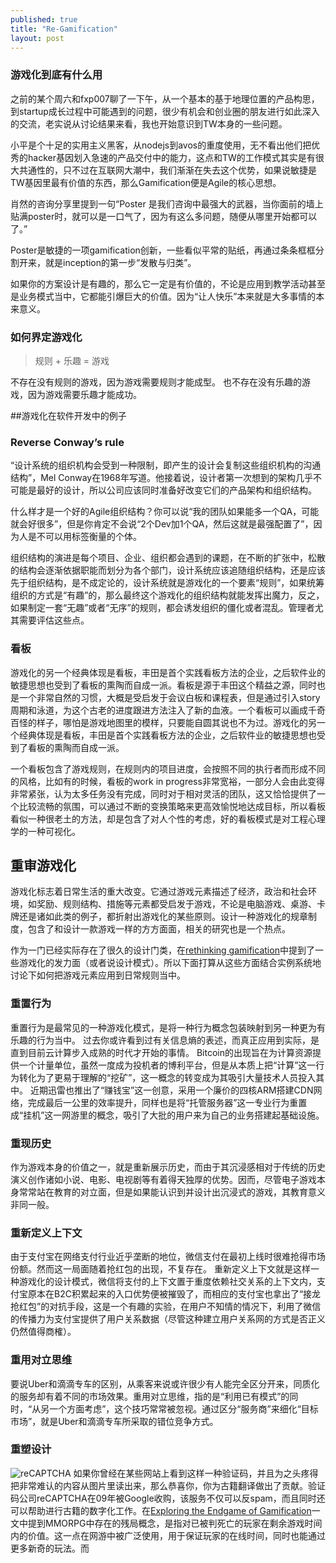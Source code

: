 ```yaml
---
published: true
title: "Re-Gamification"
layout: post
---
```



### 游戏化到底有什么用

之前的某个周六和fxp007聊了一下午，从一个基本的基于地理位置的产品构思，到startup成长过程中可能遇到的问题，很少有机会和创业圈的朋友进行如此深入的交流，老实说从讨论结果来看，我也开始意识到TW本身的一些问题。

小平是个十足的实用主义黑客，从nodejs到avos的重度使用，无不看出他们把优秀的hacker基因划入急速的产品交付中的能力，这点和TW的工作模式其实是有很大共通性的，只不过在互联网大潮中，我们渐渐在失去这个优势，如果说敏捷是TW基因里最有价值的东西，那么Gamification便是Agile的核心思想。

肖然的咨询分享里提到一句“Poster 是我们咨询中最强大的武器，当你面前的墙上贴满poster时，就可以是一口气了，因为有这么多问题，随便从哪里开始都可以了。”

Poster是敏捷的一项gamification创新，一些看似平常的贴纸，再通过条条框框分割开来，就是inception的第一步“发散与归类”。

如果你的方案设计是有趣的，那么它一定是有价值的，不论是应用到教学活动甚至是业务模式当中，它都能引爆巨大的价值。因为“让人快乐”本来就是大多事情的本来意义。

### 如何界定游戏化

> 规则 + 乐趣 = 游戏

不存在没有规则的游戏，因为游戏需要规则才能成型。 也不存在没有乐趣的游戏，因为游戏需要乐趣才能成功。

##游戏化在软件开发中的例子

### Reverse Conway’s rule

“设计系统的组织机构会受到一种限制，即产生的设计会复制这些组织机构的沟通结构”，Mel Conway在1968年写道。他接着说，设计者第一次想到的架构几乎不可能是最好的设计，所以公司应该同时准备好改变它们的产品架构和组织结构。

什么样才是一个好的Agile组织结构？你可以说“我的团队如果能多一个QA，可能就会好很多”，但是你肯定不会说“2个Dev加1个QA，然后这就是最强配置了”，因为人是不可以用标签衡量的个体。

组织结构的演进是每个项目、企业、组织都会遇到的课题，在不断的扩张中，松散的结构会逐渐依据职能而划分为各个部门，设计系统应该追随组织结构，还是应该先于组织结构，是不成定论的，设计系统就是游戏化的一个要素“规则”，如果统筹组织的方式是“有趣”的，那么最终这个游戏化的组织结构就能发挥出魔力，反之，如果制定一套“无趣”或者“无序”的规则，都会诱发组织的僵化或者混乱。管理者尤其需要评估这些点。

### 看板

游戏化的另一个经典体现是看板，丰田是首个实践看板方法的企业，之后软件业的敏捷思想也受到了看板的熏陶而自成一派。看板是源于丰田这个精益之源，同时也是一个非常自然的习惯，大概是受启发于会议白板和课程表，但是通过引入story周期和泳道，为这个古老的进度跟进方法注入了新的血液。一个看板可以画成千奇百怪的样子，哪怕是游戏地图里的模样，只要能自圆其说也不为过。游戏化的另一个经典体现是看板，丰田是首个实践看板方法的企业，之后软件业的敏捷思想也受到了看板的熏陶而自成一派。

一个看板包含了游戏规则，在规则内的项目进度，会按照不同的执行者而形成不同的风格，比如有的时候，看板的work in progress非常宽裕，一部分人会由此变得非常紧张，认为太多任务没有完成，同时对于相对灵活的团队，这又恰恰提供了一个比较流畅的氛围，可以通过不断的变换策略来更高效愉悦地达成目标，所以看板看似一种很老土的方法，却是包含了对人个性的考虑，好的看板模式是对工程心理学的一种可视化。

## 重审游戏化

游戏化标志着日常生活的重大改变。它通过游戏元素描述了经济，政治和社会环境，如奖励、规则结构、措施等元素都受启发于游戏，不论是电脑游戏、桌游、卡牌还是诸如此类的例子，都折射出游戏化的某些原则。设计一种游戏化的规章制度，包含了和设计一款游戏一样的方方面面，相关的研究也是一个热点。

作为一门已经实际存在了很久的设计门类，在[rethinking gamification](http://gamification-research.org/2014/06/edited-volume-rethinking-gamification-out/)中提到了一些游戏化的发力面（或者说设计模式）。所以下面打算从这些方面结合实例系统地讨论下如何把游戏元素应用到日常规则当中。

### 重置行为

重置行为是最常见的一种游戏化模式，是将一种行为概念包装映射到另一种更为有乐趣的行为当中。
过去你或许看到过有关信息熵的表述，而真正应用到实际，是直到目前云计算步入成熟的时代才开始的事情。
Bitcoin的出现旨在为计算资源提供一个计量单位，虽然一度成为投机者的博利平台，但是从本质上把“计算”这一行为转化为了更易于理解的“挖矿”，这一概念的转变成为其吸引大量技术人员投入其中。
近期迅雷也推出了“赚钱宝”这一创意，采用一个廉价的四核ARM搭建CDN网络，完成最后一公里的效率提升，同样也是将“托管服务器”这一专业行为重置成“挂机”这一网游里的概念，吸引了大批的用户来为自己的业务搭建起基础设施。

### 重现历史

作为游戏本身的价值之一，就是重新展示历史，而由于其沉浸感相对于传统的历史演义创作诸如小说、电影、电视剧等有着得天独厚的优势。因而，尽管电子游戏本身常常站在教育的对立面，但是如果能认识到并设计出沉浸式的游戏，其教育意义非同一般。

### 重新定义上下文

由于支付宝在网络支付行业近乎垄断的地位，微信支付在最初上线时很难抢得市场份额。然而这一局面随着抢红包的出现，不复存在。
重新定义上下文就是这样一种游戏化的设计模式，微信将支付的上下文置于重度依赖社交关系的上下文内，支付宝原本在B2C积累起来的入口优势便被摧毁了，而相应的支付宝也拿出了“接龙抢红包”的对抗手段，这是一个有趣的实验，在用户不知情的情况下，利用了微信的传播力为支付宝提供了用户关系数据（尽管这种建立用户关系网的方式是否正义仍然值得商榷）。

### 重用对立思维

要说Uber和滴滴专车的区别，从乘客来说或许很少有人能完全区分开来，同质化的服务却有着不同的市场效果。重用对立思维，指的是“利用已有模式”的同时，“从另一个方面考虑”，这个技巧常常被忽视。通过区分“服务商”来细化“目标市场”，就是Uber和滴滴专车所采取的错位竞争方式。

### 重塑设计

![reCAPTCHA](https://www.google.com.hk/url?sa=i&rct=j&q=&esrc=s&source=images&cd=&cad=rja&uact=8&ved=0CAcQjRw&url=https%3A%2F%2Feventespresso.com%2Fwiki%2Frecaptcha%2F&ei=LNCQVbbmNoby-AGJh4PABQ&psig=AFQjCNEftsL1nZ2c9fntDfJpkBbMS4g2sg&ust=1435640179022462)
如果你曾经在某些网站上看到这样一种验证码，并且为之头疼得把非常难认的内容从图片里读出来，那么恭喜你，你为古籍翻译做出了贡献。验证码公司reCAPTCHA在09年被Google收购，该服务不仅可以反spam，而且同时还可以帮助进行古籍的数字化工作。在[Exploring the Endgame of Gamification](http://projects.digital-cultures.net/gamification/files/2013/05/Scott-Nicholson-_-rethinking-gamification.pdf)一文中提到MMORPG中存在的残局概念，是指对已被判死亡的玩家在剩余游戏时间内的价值。这一点在网游中被广泛使用，用于保证玩家的在线时间，同时也能通过更多新奇的玩法。而
